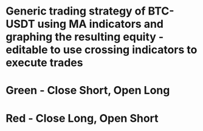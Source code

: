 # Generic trading strategy of BTC-USDT using MA indicators and graphing the resulting equity - editable to use crossing indicators to execute trades
# Green - Close Short, Open Long
# Red - Close Long, Open Short
